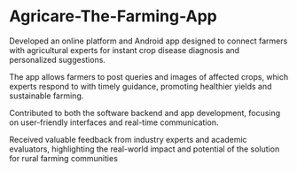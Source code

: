 # Agricare-The-Farming-App
Developed an online platform and Android app designed to connect farmers with agricultural experts for instant crop disease diagnosis and personalized suggestions.

The app allows farmers to post queries and images of affected crops, which experts respond to with timely guidance, promoting healthier yields and sustainable farming.

Contributed to both the software backend and app development, focusing on user-friendly interfaces and real-time communication.

Received valuable feedback from industry experts and academic evaluators, highlighting the real-world impact and potential of the solution for rural farming communities
